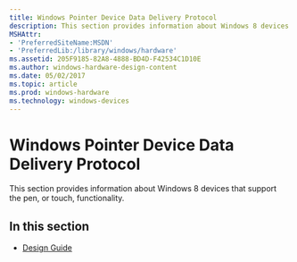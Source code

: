 ```yaml
---
title: Windows Pointer Device Data Delivery Protocol
description: This section provides information about Windows 8 devices that support the pen, or touch, functionality.
MSHAttr:
- 'PreferredSiteName:MSDN'
- 'PreferredLib:/library/windows/hardware'
ms.assetid: 205F9185-82A8-4888-BD4D-F42534C1D10E
ms.author: windows-hardware-design-content
ms.date: 05/02/2017
ms.topic: article
ms.prod: windows-hardware
ms.technology: windows-devices
---
```


# Windows Pointer Device Data Delivery Protocol


This section provides information about Windows 8 devices that support the pen, or touch, functionality.

## In this section


-   [Design Guide](windows-pointer-device-design-guide.md)

 

 






